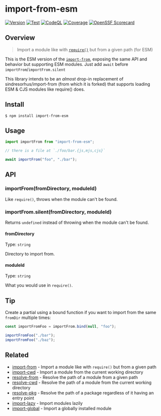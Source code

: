 # import-from-esm

[![Version](https://badgen.net/npm/v/import-from-esm?icon=npm)](https://badgen.net/npm/v/import-from-esm)
[![Test](https://github.com/sheerlox/import-from-esm/actions/workflows/test.yml/badge.svg?branch=main)](https://github.com/sheerlox/import-from-esm/actions/workflows/test.yml)
[![CodeQL](https://github.com/sheerlox/import-from-esm/actions/workflows/codeql.yml/badge.svg?branch=main)](https://github.com/sheerlox/import-from-esm/actions/workflows/codeql.yml)
[![Coverage](https://sonarcloud.io/api/project_badges/measure?project=sheerlox_import-from-esm&metric=coverage)](https://sonarcloud.io/summary/new_code?id=sheerlox_import-from-esm)
[![OpenSSF Scorecard](https://api.securityscorecards.dev/projects/github.com/sheerlox/import-from-esm/badge)](https://securityscorecards.dev/viewer/?uri=github.com/sheerlox/import-from-esm)

## Overview

> Import a module like with [`require()`](https://nodejs.org/api/modules.html#modules_require_id) but from a given path (for ESM)

This is the ESM version of the [`import-from`](https://github.com/sindresorhus/import-from), exposing the same API and behavior but supporting ESM modules. Just add `await` before `importFrom`/`importFrom.silent`

This library intends to be an _almost_ drop-in replacement of sindresorhus/import-from (from which it is forked) that supports loading ESM & CJS modules like require() does.

## Install

```
$ npm install import-from-esm
```

## Usage

```js
import importFrom from "import-from-esm";

// there is a file at `./foo/bar.{js,mjs,cjs}`

await importFrom("foo", "./bar");
```

## API

### importFrom(fromDirectory, moduleId)

Like `require()`, throws when the module can't be found.

### importFrom.silent(fromDirectory, moduleId)

Returns `undefined` instead of throwing when the module can't be found.

#### fromDirectory

Type: `string`

Directory to import from.

#### moduleId

Type: `string`

What you would use in `require()`.

## Tip

Create a partial using a bound function if you want to import from the same `fromDir` multiple times:

```js
const importFromFoo = importFrom.bind(null, "foo");

importFromFoo("./bar");
importFromFoo("./baz");
```

## Related

- [import-from](https://github.com/sindresorhus/import-from) - Import a module like with `require()` but from a given path
- [import-cwd](https://github.com/sindresorhus/import-cwd) - Import a module from the current working directory
- [resolve-from](https://github.com/sindresorhus/resolve-from) - Resolve the path of a module from a given path
- [resolve-cwd](https://github.com/sindresorhus/resolve-cwd) - Resolve the path of a module from the current working directory
- [resolve-pkg](https://github.com/sindresorhus/resolve-pkg) - Resolve the path of a package regardless of it having an entry point
- [import-lazy](https://github.com/sindresorhus/import-lazy) - Import modules lazily
- [import-global](https://github.com/sindresorhus/import-global) - Import a globally installed module
